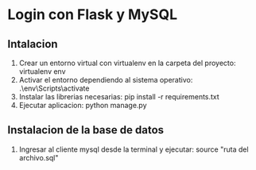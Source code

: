 # Login con Flask y MySQL

## Intalacion
1. Crear un entorno virtual con virtualenv en la carpeta del proyecto: virtualenv env
2. Activar el entorno dependiendo al sistema operativo: .\env\Scripts\activate
3. Instalar las librerias necesarias: pip install -r requirements.txt
3. Ejecutar aplicacion: python manage.py

## Instalacion de la base de datos
1. Ingresar al cliente mysql desde la terminal y ejecutar: source "ruta del archivo.sql"
